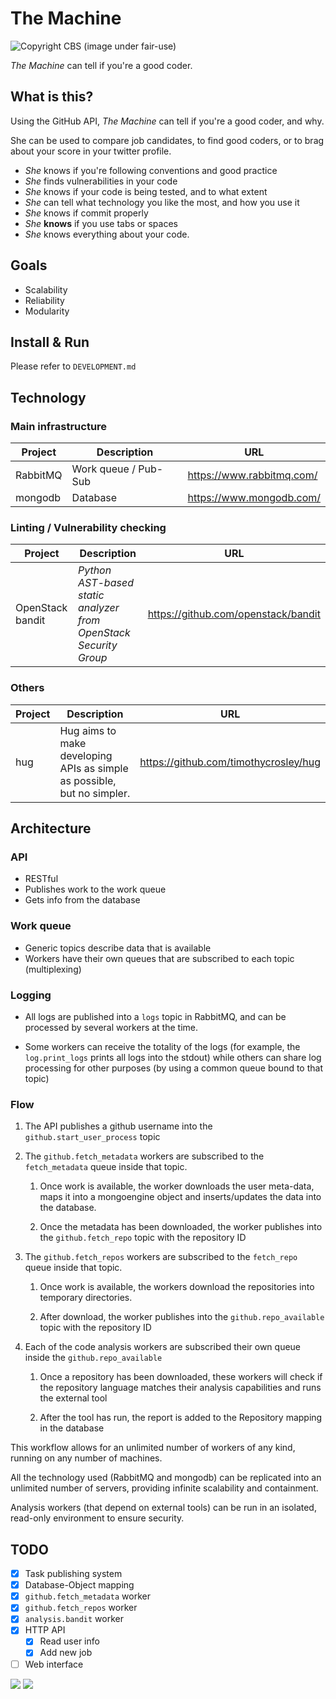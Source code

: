 # The Machine

![Copyright CBS (image under fair-use)](http://i.imgur.com/imGHPBg.jpg)

_The Machine_ can tell if you're a good coder. 

## What is this?

Using the GitHub API, _The Machine_ can tell if you're a good coder, and why.
  
She can be used to compare job candidates, to find good coders, or to brag about your score in your twitter profile. 

* _She_ knows if you're following conventions and good practice
* _She_ finds vulnerabilities in your code
* _She_ knows if your code is being tested, and to what extent
* _She_ can tell what technology you like the most, and how you use it
* _She_ knows if commit properly
* _She_ **knows** if you use tabs or spaces
* _She_ knows everything about your code.

## Goals

- Scalability
- Reliability
- Modularity

## Install & Run

Please refer to `DEVELOPMENT.md`

## Technology

### Main infrastructure
Project | Description | URL
--- | --- | ---
RabbitMQ | Work queue / Pub-Sub | https://www.rabbitmq.com/
mongodb | Database | https://www.mongodb.com/

### Linting / Vulnerability checking
Project | Description | URL
--- | --- | ---
OpenStack bandit | _Python AST-based static analyzer from OpenStack Security Group_ | https://github.com/openstack/bandit

### Others

Project | Description | URL
--- | --- | ---
hug | Hug aims to make developing APIs as simple as possible, but no simpler. | https://github.com/timothycrosley/hug

## Architecture

### API

- RESTful
- Publishes work to the work queue
- Gets info from the database

### Work queue

- Generic topics describe data that is available
- Workers have their own queues that are subscribed to each topic (multiplexing)

### Logging

- All logs are published into a `logs` topic in RabbitMQ, and can be processed by several workers at the time.

- Some workers can receive the totality of the logs (for example, the `log.print_logs` prints all logs into the stdout) while others can share log processing for other purposes (by using a common queue bound to that topic)

### Flow

1. The API publishes a github username into the `github.start_user_process` topic

2. The `github.fetch_metadata` workers are subscribed to the `fetch_metadata` queue inside that topic. 

    1. Once work is available, the worker downloads the user meta-data, maps it into a mongoengine object and inserts/updates the data into the database.

    2. Once the metadata has been downloaded, the worker publishes into the `github.fetch_repo` topic with the repository ID

4. The `github.fetch_repos` workers are subscribed to the `fetch_repo` queue inside that topic. 

    1. Once work is available, the workers download the repositories into temporary directories.

    2. After download, the worker publishes into the `github.repo_available` topic with the repository ID
    
5. Each of the code analysis workers are subscribed their own queue inside the `github.repo_available`

    1. Once a repository has been downloaded, these workers will check if the repository language matches their analysis capabilities and runs the external tool
    
    2. After the tool has run, the report is added to the Repository mapping in the database
    
This workflow allows for an unlimited number of workers of any kind, running on any number of machines.

All the technology used (RabbitMQ and mongodb) can be replicated into an unlimited number of servers, providing infinite scalability and containment.

Analysis workers (that depend on external tools) can be run in an isolated, read-only environment to ensure security.

## TODO

- [x] Task publishing system
- [x] Database-Object mapping
- [x] `github.fetch_metadata` worker
- [x] `github.fetch_repos` worker
- [x] `analysis.bandit` worker
- [x] HTTP API
    - [x] Read user info
    - [x] Add new job
- [ ] Web interface

![](https://i.imgur.com/YzzUeZw.png)
![](https://i.imgur.com/hXXeCjR.png)
